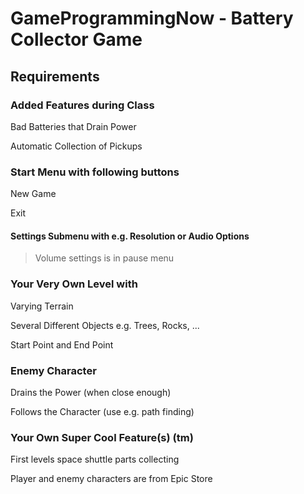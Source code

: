 # GameProgrammingNow - Battery Collector Game

## Requirements

### Added Features during Class
Bad Batteries that Drain Power 

Automatic Collection of Pickups


### Start Menu with following buttons
New Game

Exit


#### Settings Submenu with e.g. Resolution or Audio Options
> Volume settings is in pause menu

### Your Very Own Level with
Varying Terrain

Several Different Objects e.g. Trees, Rocks, ...

Start Point and End Point


### Enemy Character
Drains the Power (when close enough)

Follows the Character (use e.g. path finding)


### Your Own Super Cool Feature(s) (tm)
First levels space shuttle parts collecting

Player and enemy characters are from Epic Store
